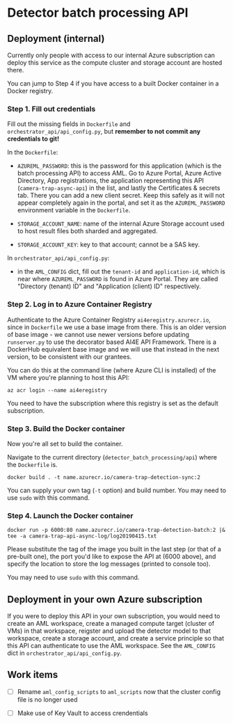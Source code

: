 # Detector batch processing API

## Deployment (internal)

Currently only people with access to our internal Azure subscription can deploy this service as the compute cluster and storage account are hosted there.

You can jump to Step 4 if you have access to a built Docker container in a Docker registry.


### Step 1. Fill out credentials

Fill out the missing fields in `Dockerfile` and `orchestrator_api/api_config.py`, but **remember to not commit any credentials to git!**

In the `Dockerfile`:

- `AZUREML_PASSWORD`: this is the password for this application (which is the batch processing API) to access AML. Go to Azure Portal, Azure Active Directory, App registrations, the application representing this API (`camera-trap-async-api`) in the list, and lastly the Certificates & secrets tab. There you can add a new client secret. Keep this safely as it will not appear completely again in the portal, and set it as the `AZUREML_PASSWORD` environment variable in the `Dockerfile`.

- `STORAGE_ACCOUNT_NAME`: name of the internal Azure Storage account used to host result files both sharded and aggregated.

- `STORAGE_ACCOUNT_KEY`: key to that account; cannot be a SAS key.

In `orchestrator_api/api_config.py`:

- in the `AML_CONFIG` dict, fill out the `tenant-id` and `application-id`, which is near where `AZUREML_PASSWORD` is found in Azure Portal. They are called "Directory (tenant) ID" and "Application (client) ID" respectively.


### Step 2. Log in to Azure Container Registry

Authenticate to the Azure Container Registry `ai4eregistry.azurecr.io`, since in `Dockerfile` we use a base image from there. This is an older version of base image - we cannot use newer versions before updating `runserver.py` to use the decorator based AI4E API Framework. There is a DockerHub equivalent base image and we will use that instead in the next version, to be consistent with our grantees.

You can do this at the command line (where Azure CLI is installed) of the VM where you're planning to host this API:
```
az acr login --name ai4eregistry
```
You need to have the subscription where this registry is set as the default subscription.


### Step 3. Build the Docker container
Now you're all set to build the container.

Navigate to the current directory (`detector_batch_processing/api`) where the `Dockerfile` is.

```
docker build . -t name.azurecr.io/camera-trap-detection-sync:2
```
You can supply your own tag (`-t` option) and build number. You may need to use `sudo` with this command.


### Step 4. Launch the Docker container

```
docker run -p 6000:80 name.azurecr.io/camera-trap-detection-batch:2 |& tee -a camera-trap-api-async-log/log20190415.txt
```

Please substitute the tag of the image you built in the last step (or that of a pre-built one), the port you'd like to expose the API at (6000 above), and specify the location to store the log messages (printed to console too).

You may need to use `sudo` with this command.


## Deployment in your own Azure subscription

If you were to deploy this API in your own subscription, you would need to create an AML workspace, create a managed compute target (cluster of VMs) in that workspace, reigster and upload the detector model to that workspace, create a storage account, and create a service principle so that this API can authenticate to use the AML workspace. See the `AML_CONFIG` dict in `orchestrator_api/api_config.py`.


## Work items

- [ ] Rename `aml_config_scripts` to `aml_scripts` now that the cluster config file is no longer used

- [ ] Make use of Key Vault to access crendentials
